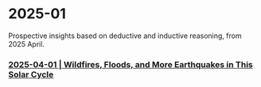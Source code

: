 # 2025-01

Prospective insights based on deductive and inductive reasoning, from 2025 April.

### [2025-04-01 | Wildfires, Floods, and More Earthquakes in This Solar Cycle](https://github.com/true-foresight/2025-04/blob/main/01.md)